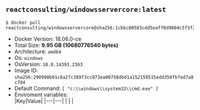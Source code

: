 ## `reactconsulting/windowsservercore:latest`
```console
$ docker pull reactconsulting/windowsservercore@sha256:1cbbc80583cdd5eaff8d9804c5f3f2b618365b84142a894f83a0bb96973ec23e
```
- Docker Version: 18.06.0-ce
- Total Size: **9.95 GB (10680776540 bytes)** 
- Architecture: `amd64`
- Os: `windows`
- OsVersion: `10.0.14393.2363`
- Image ID: `sha256:290998b01c6a27c389f3cc073ea00750dbd1a152159515edd358fbfed7a8c7d4`
- Default Command: `[ "c:\\windows\\system32\\cmd.exe" ]`
- Enviroment variables:  
    |Key|Value|
    |---|---|
    | | |

